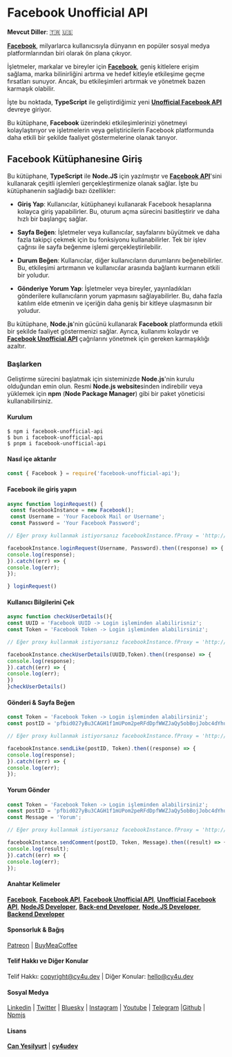 # Facebook Unofficial API

**Mevcut Diller**: [🇹🇷](https://cy4u.dev/Facebook-Unofficial-API/tr "Turkish") [🇺🇸](https://cy4u.dev/Facebook-Unofficial-API/ "English") 

[**Facebook**](https://cy4u.dev/Facebook-Unofficial-API/tr "Facebook"), milyarlarca kullanıcısıyla dünyanın en popüler sosyal medya platformlarından biri olarak ön plana çıkıyor. 

İşletmeler, markalar ve bireyler için [**Facebook**](https://cy4u.dev/Facebook-Unofficial-API/tr "Facebook"), geniş kitlelere erişim sağlama, marka bilinirliğini artırma ve hedef kitleyle etkileşime geçme fırsatları sunuyor. Ancak, bu etkileşimleri artırmak ve yönetmek bazen karmaşık olabilir.

İşte bu noktada, **TypeScript** ile geliştirdiğimiz yeni [**Unofficial Facebook API**](https://cy4u.dev/Facebook-Unofficial-API/tr "Unofficial Facebook API") devreye giriyor.

Bu kütüphane, **Facebook** üzerindeki etkileşimlerinizi yönetmeyi kolaylaştırıyor ve işletmelerin veya geliştiricilerin Facebook platformunda daha etkili bir şekilde faaliyet göstermelerine olanak tanıyor.

## Facebook Kütüphanesine Giriş

Bu kütüphane, **TypeScript** ile **Node.JS** için yazılmıştır ve [**Facebook API**](https://cy4u.dev/Facebook-Unofficial-API/tr "Facebook API")'sini kullanarak çeşitli işlemleri gerçekleştirmenize olanak sağlar. İşte bu kütüphanenin sağladığı bazı özellikler:

- **Giriş Yap**: Kullanıcılar, kütüphaneyi kullanarak Facebook hesaplarına kolayca giriş yapabilirler. Bu, oturum açma sürecini basitleştirir ve daha hızlı bir başlangıç sağlar.

- **Sayfa Beğen**: İşletmeler veya kullanıcılar, sayfalarını büyütmek ve daha fazla takipçi çekmek için bu fonksiyonu kullanabilirler. Tek bir işlev çağrısı ile sayfa beğenme işlemi gerçekleştirilebilir.

- **Durum Beğen**: Kullanıcılar, diğer kullanıcıların durumlarını beğenebilirler. Bu, etkileşimi artırmanın ve kullanıcılar arasında bağlantı kurmanın etkili bir yoludur.

- **Gönderiye Yorum Yap**: İşletmeler veya bireyler, yayınladıkları gönderilere kullanıcıların yorum yapmasını sağlayabilirler. Bu, daha fazla katılım elde etmenin ve içeriğin daha geniş bir kitleye ulaşmasının bir yoludur.

Bu kütüphane, **Node.js**'nin gücünü kullanarak **Facebook** platformunda etkili bir şekilde faaliyet göstermenizi sağlar. Ayrıca, kullanımı kolaydır ve [**Facebook Unofficial API**](https://cy4u.dev/Facebook-Unofficial-API/tr "Facebook Unofficial API") çağrılarını yönetmek için gereken karmaşıklığı azaltır.

### Başlarken

Geliştirme sürecini başlatmak için sisteminizde **Node.js**'nin kurulu olduğundan emin olun. Resmi **Node.js website**sinden indirebilir veya yüklemek için **npm** (**Node Package Manager**) gibi bir paket yöneticisi kullanabilirsiniz.

#### Kurulum

```
$ npm i facebook-unofficial-api
$ bun i facebook-unofficial-api
$ pnpm i facebook-unofficial-api
```

#### Nasıl içe aktarılır

```js
const { Facebook } = require('facebook-unofficial-api');
```


#### Facebook ile giriş yapın

```js
async function loginRequest() {
 const facebookInstance = new Facebook();
 const Username = 'Your Facebook Mail or Username';
 const Password = 'Your Facebook Password';

// Eğer proxy kullanmak istiyorsanız facebookInstance.fProxy = 'http://proxy_username:proxy_password@proxy_ip:proxy_port'

facebookInstance.loginRequest(Username, Password).then((response) => {
console.log(response);
}).catch((err) => {
console.log(err);
});

} loginRequest()
```

#### Kullanıcı Bilgilerini Çek

```js
async function checkUserDetails(){
const UUID = 'Facebook UUID -> Login işleminden alabilirisniz';
const Token = 'Facebook Token -> Login işleminden alabilirsiniz';

// Eğer proxy kullanmak istiyorsanız facebookInstance.fProxy = 'http://proxy_username:proxy_password@proxy_ip:proxy_port'

facebookInstance.checkUserDetails(UUID,Token).then((response) => {
console.log(response);
}).catch((err) => {
console.log(err);
})
}checkUserDetails()
```

#### Gönderi & Sayfa Beğen

```js
const Token = 'Facebook Token -> Login işleminden alabilirsiniz';
const postID = 'pfbid027yBu3CAGH1f1mUPom2peRFdDpfWWZJaQy5obBojJobc4dYhuyY144maebMVnRCsBl';

// Eğer proxy kullanmak istiyorsanız facebookInstance.fProxy = 'http://proxy_username:proxy_password@proxy_ip:proxy_port'

facebookInstance.sendLike(postID, Token).then((response) => {
console.log(response);
}).catch((err) => {
console.log(err);
});
```

#### Yorum Gönder

```js
const Token = 'Facebook Token -> Login işleminden alabilirsiniz';
const postID = 'pfbid027yBu3CAGH1f1mUPom2peRFdDpfWWZJaQy5obBojJobc4dYhuyY144maebMVnRCsBl';
const Message = 'Yorum';

// Eğer proxy kullanmak istiyorsanız facebookInstance.fProxy = 'http://proxy_username:proxy_password@proxy_ip:proxy_port'

facebookInstance.sendComment(postID, Token, Message).then((result) => {
console.log(result);
}).catch((err) => {
console.log(err);
});
```


#### Anahtar Kelimeler

[**Facebook**](https://cy4u.dev/Facebook-Unofficial-API/tr "Facebook"), [**Facebook API**](https://cy4u.dev/Facebook-Unofficial-API/tr "Facebook API"), [**Facebook Unofficial API**](https://cy4u.dev/Facebook-Unofficial-API/tr "Facebook Unofficial API"), [**Unofficial Facebook API**](https://cy4u.dev/Facebook-Unofficial-API/tr "Unofficial Facebook API"), [**NodeJS Developer**](https://cy4u.dev "NodeJS Developer"), [**Back-end Developer**](https://cy4u.dev "Back-end Developer"), [**Node.JS Developer**](https://cy4u.dev "Node.JS Developer"), [**Backend Developer**](https://cy4u.dev "Backend Developer")

#### Sponsorluk & Bağış

[Patreon](https://patreon.com/cy4udev "cy4udev patreon") | [BuyMeaCoffee](https://www.buymeacoffee.com/cy4udev "cy4udev BuyMeaCoffee")

#### Telif Hakkı ve Diğer Konular

Telif Hakkı: [copyright@cy4u.dev](mailto:copyright@cy4u.dev "copyright@cy4u.dev") | Diğer Konular: [hello@cy4u.dev](mailto:hello@cy4u.dev "hello@cy4u.dev")

#### Sosyal Medya

[Linkedin](https://www.linkedin.com/company/cy4udev/ "cy4udev linkedin") | [Twitter](https://twitter.com/cy4udev "cy4udev twitter") | [Bluesky](https://bsky.app/profile/cy4u.dev "cy4udev bluesky") | [Instagram](https://instagram.com/cy4udev "cy4udev instagram") | [Youtube](https://www.youtube.com/@cy4udev "cy4udev youtube") | [Telegram](https://t.me/cy4udev "cy4udev telegram") |[Github](https://github.com/cy4udev "cy4udev github") | [Npmjs](https://www.npmjs.com/~cy4udev "cy4udev npmjs")

#### Lisans

[**Can Yesilyurt**](https://canyesilyurt.com "Can Yesilyurt") | [**cy4udev**](https://cy4u.dev "cy4udev")